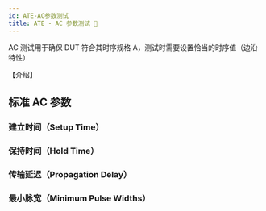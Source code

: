```yaml
---
id: ATE-AC参数测试
title: ATE - AC 参数测试 🚧
---
```


AC 测试用于确保 DUT 符合其时序规格 A，测试时需要设置恰当的时序值（边沿特性）

【介绍】

## 标准 AC 参数

### 建立时间（Setup Time）

### 保持时间（Hold Time）

### 传输延迟（Propagation Delay）

### 最小脉宽（Minimum Pulse Widths）



